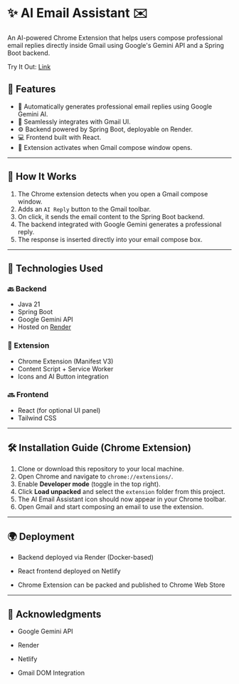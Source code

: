 # ✨ AI Email Assistant ✉️

An AI-powered Chrome Extension that helps users compose professional email replies directly inside Gmail using Google's Gemini API and a Spring Boot backend.

Try It Out: [Link](https://chromewebstore.google.com/detail/goompkldkniogbfhajiahnfcipnhdhep?authuser=0&hl=en-GB)

## 📌 Features

- 🧠 Automatically generates professional email replies using Google Gemini AI.
- 📩 Seamlessly integrates with Gmail UI.
- ⚙️ Backend powered by Spring Boot, deployable on Render.
- 💻 Frontend built with React.
- 🧩 Extension activates when Gmail compose window opens.

---
    
## 🚀 How It Works

1. The Chrome extension detects when you open a Gmail compose window.
2. Adds an `AI Reply` button to the Gmail toolbar.
3. On click, it sends the email content to the Spring Boot backend.
4. The backend integrated with Google Gemini generates a professional reply.
5. The response is inserted directly into your email compose box.

---

## 🔧 Technologies Used

### 🔙 Backend
- Java 21
- Spring Boot
- Google Gemini API
- Hosted on [Render](https://render.com)

 ### 🧩 Extension
- Chrome Extension (Manifest V3)
- Content Script + Service Worker
- Icons and AI Button integration

### 🔜 Frontend
- React (for optional UI panel)
- Tailwind CSS

---

## 🛠️ Installation Guide (Chrome Extension)

1. Clone or download this repository to your local machine.
2. Open Chrome and navigate to `chrome://extensions/`.
3. Enable **Developer mode** (toggle in the top right).
4. Click **Load unpacked** and select the `extension` folder from this project.
5. The AI Email Assistant icon should now appear in your Chrome toolbar.
6. Open Gmail and start composing an email to use the extension.

---

## 🌍 Deployment
- Backend deployed via Render (Docker-based)

- React frontend deployed on Netlify

- Chrome Extension can be packed and published to Chrome Web Store

---


## 🙌 Acknowledgments
- Google Gemini API

- Render

- Netlify

- Gmail DOM Integration

